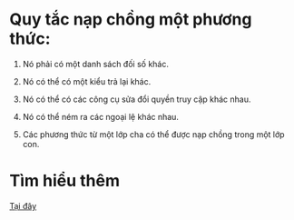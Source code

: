 # Quy tắc nạp chồng một phương thức:

1. Nó phải có một danh sách đối số khác.

2. Nó có thể có một kiểu trả lại khác.

3. Nó có thể có các công cụ sửa đổi quyền truy cập khác nhau.

4. Nó có thể ném ra các ngoại lệ khác nhau.

5. Các phương thức từ một lớp cha có thể được nạp chồng trong một lớp con.

# Tìm hiểu thêm

[Tại đây](https://www.freecodecamp.org/news/polymorphism-in-java-tutorial-with-object-oriented-programming-example-code/)